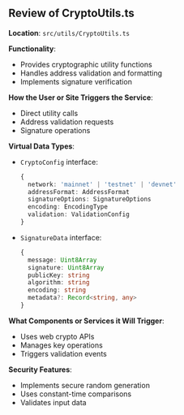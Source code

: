 ## Review of CryptoUtils.ts

**Location**: `src/utils/CryptoUtils.ts`

**Functionality**:
- Provides cryptographic utility functions
- Handles address validation and formatting
- Implements signature verification

**How the User or Site Triggers the Service**:
- Direct utility calls
- Address validation requests
- Signature operations

**Virtual Data Types**:
- `CryptoConfig` interface:
  ```typescript
  {
    network: 'mainnet' | 'testnet' | 'devnet'
    addressFormat: AddressFormat
    signatureOptions: SignatureOptions
    encoding: EncodingType
    validation: ValidationConfig
  }
  ```
- `SignatureData` interface:
  ```typescript
  {
    message: Uint8Array
    signature: Uint8Array
    publicKey: string
    algorithm: string
    encoding: string
    metadata?: Record<string, any>
  }
  ```

**What Components or Services it Will Trigger**:
- Uses web crypto APIs
- Manages key operations
- Triggers validation events

**Security Features**:
- Implements secure random generation
- Uses constant-time comparisons
- Validates input data
